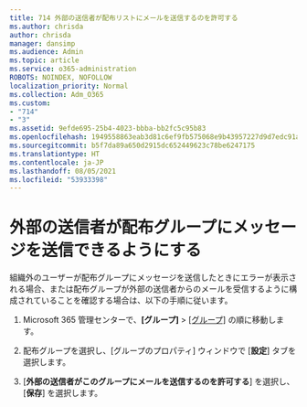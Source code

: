 ```yaml
---
title: 714 外部の送信者が配布リストにメールを送信するのを許可する
ms.author: chrisda
author: chrisda
manager: dansimp
ms.audience: Admin
ms.topic: article
ms.service: o365-administration
ROBOTS: NOINDEX, NOFOLLOW
localization_priority: Normal
ms.collection: Adm_O365
ms.custom:
- "714"
- "3"
ms.assetid: 9efde695-25b4-4023-bbba-bb2fc5c95b83
ms.openlocfilehash: 1949558863eab3d81c6ef9fb575068e9b43957227d9d7edc91af71bd93364574
ms.sourcegitcommit: b5f7da89a650d2915dc652449623c78be6247175
ms.translationtype: HT
ms.contentlocale: ja-JP
ms.lasthandoff: 08/05/2021
ms.locfileid: "53933398"
---
```

# <a name="allow-external-senders-to-send-messages-to-distribution-groups"></a>外部の送信者が配布グループにメッセージを送信できるようにする

組織外のユーザーが配布グループにメッセージを送信したときにエラーが表示される場合、または配布グループが外部の送信者からのメールを受信するように構成されていることを確認する場合は、以下の手順に従います。

1. Microsoft 365 管理センターで、**[グループ]** > [[グループ]](https://portal.office.com/adminportal/home#/groups) の順に移動します。  

2. 配布グループを選択し、[グループのプロパティ] ウィンドウで [**設定**] タブを選択します。

3. [**外部の送信者がこのグループにメールを送信するのを許可する**] を選択し、[**保存**] を選択します。

